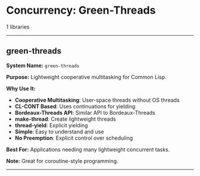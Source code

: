 # Concurrency: Green-Threads

1 libraries

---

## green-threads

**System Name:** `green-threads`

**Purpose:** Lightweight cooperative multitasking for Common Lisp.

**Why Use It:**
- **Cooperative Multitasking**: User-space threads without OS threads
- **CL-CONT Based**: Uses continuations for yielding
- **Bordeaux-Threads API**: Similar API to Bordeaux-Threads
- **make-thread**: Create lightweight threads
- **thread-yield**: Explicit yielding
- **Simple**: Easy to understand and use
- **No Preemption**: Explicit control over scheduling

**Best For:** Applications needing many lightweight concurrent tasks.

**Note:** Great for coroutine-style programming.

---



